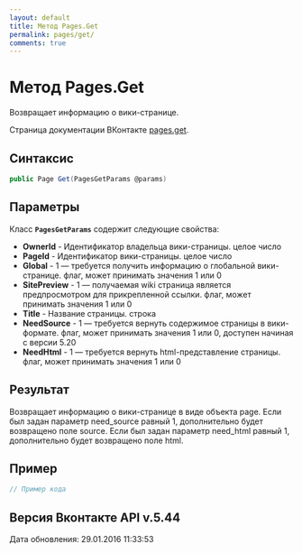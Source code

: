 ```yaml
---
layout: default
title: Метод Pages.Get
permalink: pages/get/
comments: true
---
```

# Метод Pages.Get
Возвращает информацию о вики-странице.

Страница документации ВКонтакте [pages.get](https://vk.com/dev/pages.get).

## Синтаксис
``` csharp
public Page Get(PagesGetParams @params)
```

## Параметры
Класс **`PagesGetParams`** содержит следующие свойства:

+ **OwnerId** - Идентификатор владельца вики-страницы. целое число
+ **PageId** - Идентификатор вики-страницы. целое число
+ **Global** - 1 — требуется получить информацию о глобальной вики-странице. флаг, может принимать значения 1 или 0
+ **SitePreview** - 1 — получаемая wiki страница является предпросмотром для прикрепленной ссылки. флаг, может принимать значения 1 или 0
+ **Title** - Название страницы. строка
+ **NeedSource** - 1 —  требуется вернуть содержимое страницы в вики-формате. флаг, может принимать значения 1 или 0, доступен начиная с версии 5.20
+ **NeedHtml** - 1 —  требуется вернуть html-представление страницы. флаг, может принимать значения 1 или 0

## Результат
Возвращает информацию о вики-странице в виде объекта page. 
Если был задан параметр need_source равный 1, дополнительно будет возвращено поле source. 
Если был задан параметр need_html равный 1, дополнительно будет возвращено поле html.

## Пример
``` csharp
// Пример кода
```

## Версия Вконтакте API v.5.44
Дата обновления: 29.01.2016 11:33:53
